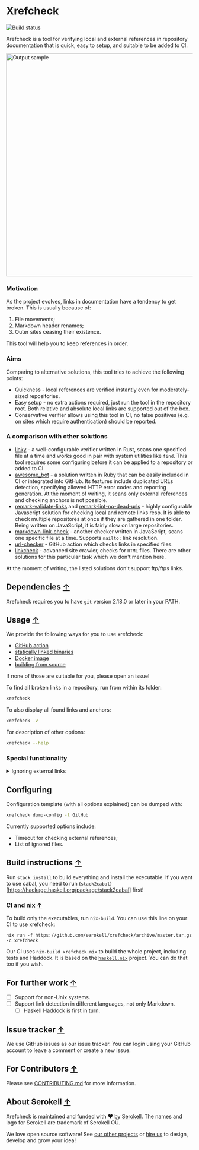 <!--
 - SPDX-FileCopyrightText: 2018-2021 Serokell <https://serokell.io>
 -
 - SPDX-License-Identifier: MPL-2.0
 -->

# Xrefcheck

[![Build status](https://badge.buildkite.com/75461331a6058b334383cdfca1071dc1f908b70cf069d857b7.svg?branch=master)](https://buildkite.com/serokell/xrefcheck)

Xrefcheck is a tool for verifying local and external references in repository documentation that is quick, easy to setup, and suitable to be added to CI.

<img src="https://user-images.githubusercontent.com/5394217/70820564-06b06e00-1dea-11ea-9680-27f661ca2a58.png" alt="Output sample" width="600"/>

### Motivation

As the project evolves, links in documentation have a tendency to get broken. This is usually because of:
1. File movements;
2. Markdown header renames;
3. Outer sites ceasing their existence.

This tool will help you to keep references in order.

### Aims

Comparing to alternative solutions, this tool tries to achieve the following points:

* Quickness - local references are verified instantly even for moderately-sized repositories.
* Easy setup - no extra actions required, just run the tool in the repository root.
Both relative and absolute local links are supported out of the box.
* Conservative verifier allows using this tool in CI, no false positives (e.g. on sites which require authentication) should be reported.

### A comparison with other solutions

* [linky](https://github.com/mattias-p/linky) - a well-configurable verifier written in Rust, scans one specified file at a time and works good in pair with system utilities like `find`.
  This tool requires some configuring before it can be applied to a repository or added to CI.
* [awesome_bot](https://github.com/dkhamsing/awesome_bot) - a solution written in Ruby that can be easily included in CI or integrated into GitHub.
  Its features include duplicated URLs detection, specifying allowed HTTP error codes and reporting generation.
  At the moment of writing, it scans only external references and checking anchors is not possible.
* [remark-validate-links](https://github.com/remarkjs/remark-validate-links) and [remark-lint-no-dead-urls](https://github.com/davidtheclark/remark-lint-no-dead-urls) - highly configurable Javascript solution for checking local and remote links resp.
  It is able to check multiple repositores at once if they are gathered in one folder.
  Being written on JavaScript, it is fairly slow on large repositories.
* [markdown-link-check](https://github.com/tcort/markdown-link-check) - another checker written in JavaScript, scans one specific file at a time.
  Supports `mailto:` link resolution.
* [url-checker](https://github.com/paramt/url-checker) - GitHub action which checks links in specified files.
* [linkcheck](https://github.com/filiph/linkcheck) - advanced site crawler, checks for `HTML` files. There are other solutions for this particular task which we don't mention here.

At the moment of writing, the listed solutions don't support ftp/ftps links.

## Dependencies [↑](#xrefcheck)

Xrefcheck requires you to have `git` version 2.18.0 or later in your PATH.

## Usage [↑](#xrefcheck)

We provide the following ways for you to use xrefcheck:

- [GitHub action](https://github.com/marketplace/actions/xrefcheck)
- [statically linked binaries](https://github.com/serokell/xrefcheck/releases)
- [Docker image](https://hub.docker.com/r/serokell/xrefcheck)
- [building from source](#build-instructions-)

If none of those are suitable for you, please open an issue!

To find all broken links in a repository, run from within its folder:

```sh
xrefcheck
```

To also display all found links and anchors:

```sh
xrefcheck -v
```

For description of other options:

```sh
xrefcheck --help
```


### Special functionality

<details>
  <summary>Ignoring external links</summary>

  If you want some external links to not be verified, you can use one of the following ways to ignore those links:

1. Add the regular expression that matches the ignoring link to the `ignoreRefs` parameter of your config file.

    For example:
    ```yaml
    ignoreRefs:
      - https://bad.reference.(org|com)(/?)
    ```
    allows to ignore both `https://bad.reference.org` and `https://bad.reference.com` with or without last "/".

2. Add right in-place annotation using one of the following ignoring modes (each mode is just a comment with a certain syntax).

    * Ignore the link:

        There are several ways to add this annotation:

      * Just add it like a regular text before the ignoring link.

        ```markdown
        Bad ['com' reference](https://bad.reference.com) <!-- xrefcheck: ignore link --> and bad ['org' reference](https://bad.reference.org)
        ```

      * Separate the ignoring link from the annotation and the following text with single new lines.

        ```markdown
        Bad ['com' reference](https://bad.reference.com) and bad <!-- xrefcheck: ignore link -->
        ['org'](https://bad.reference.org)
        reference
        ```

        Therefore only `https://bad.reference.org` will be ignored.

      * If the ignoring link is the first in a paragraph, then the annotation can also be added before a paragraph.

        ```markdown
        <!-- xrefcheck: ignore link -->
        [Bad 'org' reference](https://bad.reference.org)
        [Bad 'com' reference](https://bad.reference.com)
        ```

        It is still the same `https://bad.reference.org` will be ignored in this case.

    * Ignore the paragraph:

        ```markdown
        <!-- xrefcheck: ignore paragraph -->
        Bad ['org' reference](https://bad.reference.org)
        Bad ['com' reference](https://bad.reference.com)

        Bad ['io' reference](https://bad.reference.io)
        ```

        In this way, `https://bad.reference.org` and `https://bad.reference.com` will be ignored and `https://bad.reference.io` will still be verified.

    * Ignore the whole file:
        ```markdown
        <!-- a comment -->
        <!-- another comment -->

        <!-- xrefcheck: ignore file -->
        ...the rest of the file...
        ```

        Using this you can ignore the whole file.
        </details>

## Configuring

Configuration template (with all options explained) can be dumped with:

```sh
xrefcheck dump-config -t GitHub
```

Currently supported options include:
* Timeout for checking external references;
* List of ignored files.

## Build instructions [↑](#xrefcheck)

Run `stack install` to build everything and install the executable.
If you want to use cabal, you need to run (`stack2cabal`)[https://hackage.haskell.org/package/stack2cabal] first!

### CI and nix [↑](#xrefcheck)

To build only the executables, run `nix-build`. You can use this line on your CI to use xrefcheck:
```
nix run -f https://github.com/serokell/xrefcheck/archive/master.tar.gz -c xrefcheck
```

Our CI uses `nix-build xrefcheck.nix` to build the whole project, including tests and Haddock.
It is based on the [`haskell.nix`](https://input-output-hk.github.io/haskell.nix/) project.
You can do that too if you wish.

## For further work [↑](#xrefcheck)

- [ ] Support for non-Unix systems.
- [ ] Support link detection in different languages, not only Markdown.
  - [ ] Haskell Haddock is first in turn.

## Issue tracker [↑](#xrefcheck)

We use GitHub issues as our issue tracker.
You can login using your GitHub account to leave a comment or create a new issue.

## For Contributors [↑](#xrefcheck)

Please see [CONTRIBUTING.md](/.github/CONTRIBUTING.md) for more information.

## About Serokell [↑](#xrefcheck)

Xrefcheck is maintained and funded with ❤️ by [Serokell](https://serokell.io/).
The names and logo for Serokell are trademark of Serokell OÜ.

We love open source software! See [our other projects](https://serokell.io/community?utm_source=github) or [hire us](https://serokell.io/hire-us?utm_source=github) to design, develop and grow your idea!
